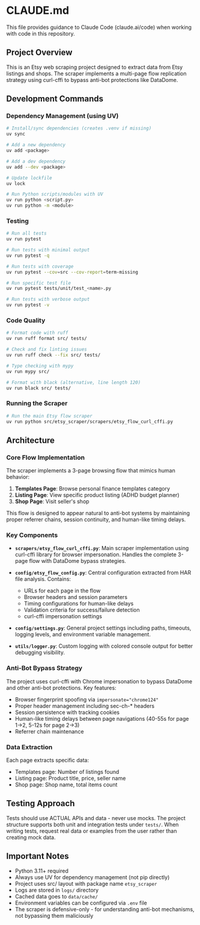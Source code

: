 # CLAUDE.md

This file provides guidance to Claude Code (claude.ai/code) when working with code in this repository.

## Project Overview

This is an Etsy web scraping project designed to extract data from Etsy listings and shops. The scraper implements a multi-page flow replication strategy using curl-cffi to bypass anti-bot protections like DataDome.

## Development Commands

### Dependency Management (using UV)
```bash
# Install/sync dependencies (creates .venv if missing)
uv sync

# Add a new dependency
uv add <package>

# Add a dev dependency
uv add --dev <package>

# Update lockfile
uv lock

# Run Python scripts/modules with UV
uv run python <script.py>
uv run python -m <module>
```

### Testing
```bash
# Run all tests
uv run pytest

# Run tests with minimal output
uv run pytest -q

# Run tests with coverage
uv run pytest --cov=src --cov-report=term-missing

# Run specific test file
uv run pytest tests/unit/test_<name>.py

# Run tests with verbose output
uv run pytest -v
```

### Code Quality
```bash
# Format code with ruff
uv run ruff format src/ tests/

# Check and fix linting issues
uv run ruff check --fix src/ tests/

# Type checking with mypy
uv run mypy src/

# Format with black (alternative, line length 120)
uv run black src/ tests/
```

### Running the Scraper
```bash
# Run the main Etsy flow scraper
uv run python src/etsy_scraper/scrapers/etsy_flow_curl_cffi.py
```

## Architecture

### Core Flow Implementation
The scraper implements a 3-page browsing flow that mimics human behavior:
1. **Templates Page**: Browse personal finance templates category
2. **Listing Page**: View specific product listing (ADHD budget planner)
3. **Shop Page**: Visit seller's shop

This flow is designed to appear natural to anti-bot systems by maintaining proper referrer chains, session continuity, and human-like timing delays.

### Key Components

- **`scrapers/etsy_flow_curl_cffi.py`**: Main scraper implementation using curl-cffi library for browser impersonation. Handles the complete 3-page flow with DataDome bypass strategies.

- **`config/etsy_flow_config.py`**: Central configuration extracted from HAR file analysis. Contains:
  - URLs for each page in the flow
  - Browser headers and session parameters
  - Timing configurations for human-like delays
  - Validation criteria for success/failure detection
  - curl-cffi impersonation settings

- **`config/settings.py`**: General project settings including paths, timeouts, logging levels, and environment variable management.

- **`utils/logger.py`**: Custom logging with colored console output for better debugging visibility.

### Anti-Bot Bypass Strategy
The project uses curl-cffi with Chrome impersonation to bypass DataDome and other anti-bot protections. Key features:
- Browser fingerprint spoofing via `impersonate="chrome124"`
- Proper header management including sec-ch-* headers
- Session persistence with tracking cookies
- Human-like timing delays between page navigations (40-55s for page 1→2, 5-12s for page 2→3)
- Referrer chain maintenance

### Data Extraction
Each page extracts specific data:
- Templates page: Number of listings found
- Listing page: Product title, price, seller name
- Shop page: Shop name, total items count

## Testing Approach

Tests should use ACTUAL APIs and data - never use mocks. The project structure supports both unit and integration tests under `tests/`. When writing tests, request real data or examples from the user rather than creating mock data.

## Important Notes

- Python 3.11+ required
- Always use UV for dependency management (not pip directly)
- Project uses src/ layout with package name `etsy_scraper`
- Logs are stored in `logs/` directory
- Cached data goes to `data/cache/`
- Environment variables can be configured via `.env` file
- The scraper is defensive-only - for understanding anti-bot mechanisms, not bypassing them maliciously